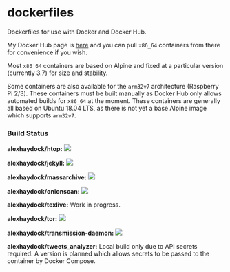 # dockerfiles
Dockerfiles for use with Docker and Docker Hub.

My Docker Hub page is [here](https://hub.docker.com/u/alexhaydock/) and you can pull `x86_64` containers from there for convenience if you wish.

Most `x86_64` containers are based on Alpine and fixed at a particular version (currently 3.7) for size and stability.

Some containers are also available for the `arm32v7` architecture (Raspberry Pi 2/3). These containers must be built manually as Docker Hub only allows automated builds for `x86_64` at the moment. These containers are generally all based on Ubuntu 18.04 LTS, as there is not yet a base Alpine image which supports `arm32v7`.

### Build Status
**alexhaydock/htop:** [![](https://images.microbadger.com/badges/image/alexhaydock/htop.svg)](https://microbadger.com/images/alexhaydock/htop "Get your own image badge on microbadger.com")

**alexhaydock/jekyll:** [![](https://images.microbadger.com/badges/image/alexhaydock/jekyll.svg)](https://microbadger.com/images/alexhaydock/jekyll "Get your own image badge on microbadger.com")

**alexhaydock/massarchive:** [![](https://images.microbadger.com/badges/image/alexhaydock/massarchive.svg)](https://microbadger.com/images/alexhaydock/massarchive "Get your own image badge on microbadger.com")

**alexhaydock/onionscan:** [![](https://images.microbadger.com/badges/image/alexhaydock/onionscan.svg)](https://microbadger.com/images/alexhaydock/onionscan "Get your own image badge on microbadger.com")

**alexhaydock/texlive:** Work in progress.

**alexhaydock/tor:** [![](https://images.microbadger.com/badges/image/alexhaydock/tor.svg)](https://microbadger.com/images/alexhaydock/tor "Get your own image badge on microbadger.com")

**alexhaydock/transmission-daemon:** [![](https://images.microbadger.com/badges/image/alexhaydock/transmission-daemon.svg)](https://microbadger.com/images/alexhaydock/transmission-daemon "Get your own image badge on microbadger.com")

**alexhaydock/tweets_analyzer:** Local build only due to API secrets required. A version is planned which allows secrets to be passed to the container by Docker Compose.
